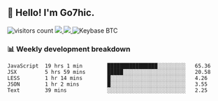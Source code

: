 ## 👋 Hello! I'm Go7hic.

 ![visitors count](https://visitors-by-url-pls-dont-use-this-in-your-repo.vercel.app/Go7hic-github-readme)
 <a href="https://twitter.com/Go7hic">
    <img src="https://img.shields.io/badge/-@Go7hic-1ca0f1?style=flat-square&labelColor=1ca0f1&logo=twitter&logoColor=white&link=https://twitter.com/Go7hic">
   <a/>
   <a href="mailto:gtfx0209@gmail.com">
    <img src="https://img.shields.io/badge/-gtfx0209@gmail.com-c14438?style=flat-square&logo=Gmail&logoColor=white&link=mailto:gtfx0209@gmail.com">
   <a/>
    ![Keybase BTC](https://img.shields.io/keybase/btc/Go7hic)
 <!--
🔭 I’m currently working
🌱 I’m currently learning
💬 Ask me about 
📫 How to reach me: 
⚡ Fun fact: 
-->
 <!--
![My Github Stats](https://github-readme-stats.vercel.app/api?username=Go7hic&show_icons=true&count_private=true)

-->

### 📊 Weekly development breakdown
<!--START_SECTION:waka-->
```text
JavaScript  19 hrs 1 min        ████████████████░░░░░░░░░   65.36 
JSX         5 hrs 59 mins       █████░░░░░░░░░░░░░░░░░░░░   20.58 
LESS        1 hr 14 mins        █░░░░░░░░░░░░░░░░░░░░░░░░   4.26 
JSON        1 hr 2 mins         █░░░░░░░░░░░░░░░░░░░░░░░░   3.55 
Text        39 mins             ░░░░░░░░░░░░░░░░░░░░░░░░░   2.25
```
<!--END_SECTION:waka-->

